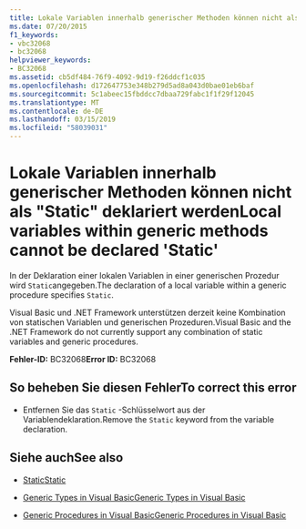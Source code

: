 ```yaml
---
title: Lokale Variablen innerhalb generischer Methoden können nicht als "Static" deklariert werden
ms.date: 07/20/2015
f1_keywords:
- vbc32068
- bc32068
helpviewer_keywords:
- BC32068
ms.assetid: cb5df484-76f9-4092-9d19-f26ddcf1c035
ms.openlocfilehash: d172647753e348b279d5ad8a043d0bae01eb6baf
ms.sourcegitcommit: 5c1abeec15fbddcc7dbaa729fabc1f1f29f12045
ms.translationtype: MT
ms.contentlocale: de-DE
ms.lasthandoff: 03/15/2019
ms.locfileid: "58039031"
---
```

# <a name="local-variables-within-generic-methods-cannot-be-declared-static"></a><span data-ttu-id="c9e8e-102">Lokale Variablen innerhalb generischer Methoden können nicht als "Static" deklariert werden</span><span class="sxs-lookup"><span data-stu-id="c9e8e-102">Local variables within generic methods cannot be declared 'Static'</span></span>
<span data-ttu-id="c9e8e-103">In der Deklaration einer lokalen Variablen in einer generischen Prozedur wird `Static`angegeben.</span><span class="sxs-lookup"><span data-stu-id="c9e8e-103">The declaration of a local variable within a generic procedure specifies `Static`.</span></span>  
  
 <span data-ttu-id="c9e8e-104">Visual Basic und .NET Framework unterstützen derzeit keine Kombination von statischen Variablen und generischen Prozeduren.</span><span class="sxs-lookup"><span data-stu-id="c9e8e-104">Visual Basic and the .NET Framework do not currently support any combination of static variables and generic procedures.</span></span>  
  
 <span data-ttu-id="c9e8e-105">**Fehler-ID:** BC32068</span><span class="sxs-lookup"><span data-stu-id="c9e8e-105">**Error ID:** BC32068</span></span>  
  
## <a name="to-correct-this-error"></a><span data-ttu-id="c9e8e-106">So beheben Sie diesen Fehler</span><span class="sxs-lookup"><span data-stu-id="c9e8e-106">To correct this error</span></span>  
  
-   <span data-ttu-id="c9e8e-107">Entfernen Sie das `Static` -Schlüsselwort aus der Variablendeklaration.</span><span class="sxs-lookup"><span data-stu-id="c9e8e-107">Remove the `Static` keyword from the variable declaration.</span></span>  
  
## <a name="see-also"></a><span data-ttu-id="c9e8e-108">Siehe auch</span><span class="sxs-lookup"><span data-stu-id="c9e8e-108">See also</span></span>

- [<span data-ttu-id="c9e8e-109">Static</span><span class="sxs-lookup"><span data-stu-id="c9e8e-109">Static</span></span>](../../visual-basic/language-reference/modifiers/static.md)

- [<span data-ttu-id="c9e8e-110">Generic Types in Visual Basic</span><span class="sxs-lookup"><span data-stu-id="c9e8e-110">Generic Types in Visual Basic</span></span>](../../visual-basic/programming-guide/language-features/data-types/generic-types.md)
- [<span data-ttu-id="c9e8e-111">Generic Procedures in Visual Basic</span><span class="sxs-lookup"><span data-stu-id="c9e8e-111">Generic Procedures in Visual Basic</span></span>](../../visual-basic/programming-guide/language-features/data-types/generic-procedures.md)
